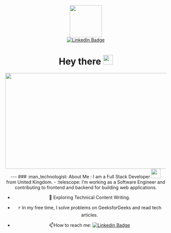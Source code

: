 <div id="header" align="center">
  <img src="https://media.giphy.com/media/M9gbBd9nbDrOTu1Mqx/giphy.gif" width="100"/>
  
  <div id="badges">
   <a href="https://www.linkedin.com/in/osagie-abel-ebhodaghe-8623b5206/">
   <img src="https://img.shields.io/badge/LinkedIn-blue?style=for-the-badge&logo=linkedin&logoColor=white" alt="LinkedIn Badge"/>
   </a>
  </div>
    
 <h1>
  Hey there
  <img src="https://media.giphy.com/media/hvRJCLFzcasrR4ia7z/giphy.gif" width="30px"/>
</h1>
 <div align="center">
  <img src="https://media.giphy.com/media/dWesBcTLavkZuG35MI/giphy.gif" width="600" height="300"/>
</div>
  ---
  ### :man_technologist: About Me :
  I am a Full Stack Developer <img src="https://media.giphy.com/media/WUlplcMpOCEmTGBtBW/giphy.gif" width="30"> from United Kingdom.
  - :telescope: I’m working as a Software Engineer and contributing to frontend and backend for building web applications.

  - :seedling: Exploring Technical Content Writing.

  - :zap: In my free time, I solve problems on GeeksforGeeks and read tech articles.

  - :mailbox:How to reach me: [![Linkedin Badge](https://img.shields.io/badge/-kakbar-blue?style=flat&logo=Linkedin&logoColor=white)](your-linkedin-url)
  
</div>

